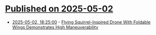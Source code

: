 # [Published on 2025-05-02](index.md)

* [2025-05-02, 18:25:00](https://soylentnews.org/article.pl?sid=25/05/02/0551254&from=rss) - [Flying Squirrel-Inspired Drone With Foldable Wings Demonstrates High Maneuverability](https://soylentnews.org/article.pl?sid=25/05/02/0551254&from=rss)
